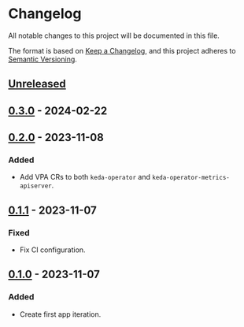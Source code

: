 # Changelog

All notable changes to this project will be documented in this file.

The format is based on [Keep a Changelog](https://keepachangelog.com/en/1.0.0/),
and this project adheres to [Semantic Versioning](https://semver.org/spec/v2.0.0.html).

## [Unreleased]

## [0.3.0] - 2024-02-22

## [0.2.0] - 2023-11-08

### Added

- Add VPA CRs to both `keda-operator` and `keda-operator-metrics-apiserver`.

## [0.1.1] - 2023-11-07

### Fixed

- Fix CI configuration.

## [0.1.0] - 2023-11-07

### Added

- Create first app iteration.

[Unreleased]: https://github.com/giantswarm/keda-app/compare/v0.3.0...HEAD
[0.3.0]: https://github.com/giantswarm/keda-app/compare/v0.2.0...v0.3.0
[0.2.0]: https://github.com/giantswarm/keda-app/compare/v0.1.1...v0.2.0
[0.1.1]: https://github.com/giantswarm/keda-app/compare/v0.1.0...v0.1.1
[0.1.0]: https://github.com/giantswarm/keda-app/releases/tag/v0.1.0
